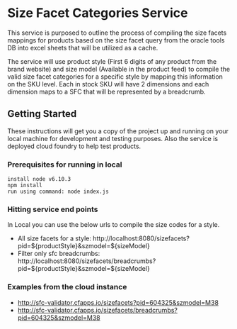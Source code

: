 # Size Facet Categories Service
This service is purposed to outline the process of compiling the size facets mappings for products based on the size facet query from the oracle tools DB into excel sheets that will be utilized as a cache.

The service will use product style (First 6 digits of any product from the brand website) and size model (Available in the product feed) to compile the valid size facet categories for a specific style by mapping this information on the SKU level. Each in stock SKU will have 2 dimensions and each dimension maps to a SFC that will be represented by a breadcrumb.

## Getting Started
These instructions will get you a copy of the project up and running on your local machine for development and testing purposes. Also the service is deployed cloud foundry to help test products.

### Prerequisites for running in local
```
install node v6.10.3
npm install
run using command: node index.js
```
### Hitting service end points
In Local you can use the below urls to compile the size codes for a style.

* All size facets for a style: http://localhost:8080/sizefacets?pid=${productStyle}&szmodel=${sizeModel}
* Filter only sfc breadcrumbs: http://localhost:8080/sizefacets/breadcrumbs?pid=${productStyle}&szmodel=${sizeModel}

### Examples from the cloud instance
* http://sfc-validator.cfapps.io/sizefacets?pid=604325&szmodel=M38
* http://sfc-validator.cfapps.io/sizefacets/breadcrumbs?pid=604325&szmodel=M38
